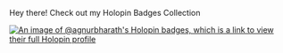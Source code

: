 Hey there!
Check out my Holopin Badges Collection

[![An image of @agnurbharath's Holopin badges, which is a link to view their full Holopin profile](https://holopin.me/agnurbharath)](https://holopin.io/@agnurbharath)
